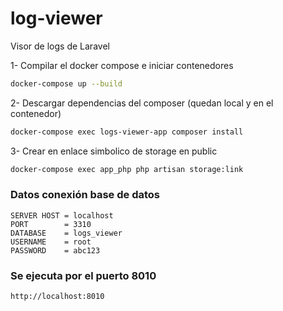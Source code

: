 # log-viewer
Visor de logs de Laravel

1- Compilar el docker compose e iniciar contenedores

```sh
docker-compose up --build
```

2- Descargar dependencias del composer (quedan local y en el contenedor)

```sh
docker-compose exec logs-viewer-app composer install
```

3- Crear en enlace simbolico de storage en public

```sh
docker-compose exec app_php php artisan storage:link
```

### Datos conexión base de datos
```
SERVER HOST = localhost
PORT        = 3310
DATABASE    = logs_viewer
USERNAME    = root
PASSWORD    = abc123
```

### Se ejecuta por el puerto 8010
```
http://localhost:8010
```
